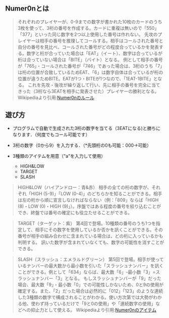<h2>Numer0nとは</h2>

> それぞれのプレイヤーが、0-9までの数字が書かれた10枚のカードのうち3枚を使って、3桁の番号を作成する。カードに重複は無いので「550」「377」といった同じ数字を2つ以上使用した番号は作れない。
> 先攻のプレイヤーは相手の番号を推理してコールする。相手はコールされた番号と自分の番号を見比べ、コールされた番号がどの程度合っているかを発表する。数字と桁が合っていた場合は「EAT」（イート）、数字は合っているが桁は合っていない場合は「BITE」（バイト）となる。
> 例として相手の番号が「765」・コールされた番号が「746」であった場合は、3桁のうち「7」は桁の位置が合致しているためEAT、「6」は数字自体は合っているが桁の位置が違うためBITE。EATが1つ・BITEが1つなので、「1EAT-1BITE」となる。
これを先攻・後攻が繰り返して行い、先に相手の番号を完全に当てきった（3桁なら3EATを相手に発表させた）プレイヤーの勝利となる。
> Wikipediaより引用:[Numer0nのルール](https://ja.wikipedia.org/wiki/Numer0n#%E5%9F%BA%E6%9C%AC%E3%83%AB%E3%83%BC%E3%83%AB)

<h2>遊び方</h2>

- プログラムで自動で生成された3桁の数字を当てる（3EATになる)と勝ちになります．（何度でもコール可能です）

- 3桁の数字（0から9）を入力する．（*先頭桁の0も可能：000→可能）

- 3種類のアイテムを用意（"a"を入力して使用）
  - HIGH&LOW
  - TARGET
  - SLASH

> HIGH&LOW（ハイアンドロー：青&赤）
相手の全ての桁の数字が、それぞれ「HIGH (5-9)」「LOW (0-4)」のどちらかを知ることができる。相手は左の桁から順に宣言しなければならない（例：「809」ならば「HIGH (8)・LOW (0)・HIGH (9)」）。序盤ではある程度の番号を絞り込むことができ、終盤では番号の確定にも役立たせることができる。

> TARGET（ターゲット：紫）
第4回で登場。10種類の番号のうち1つを指定して、相手にその数字を使用しているか否かを訊くことができる。その番号が相手の組み合わせに含まれている場合は、どの桁に入っているかも判明する。
訊いた数字が含まれていなくても、数字の可能性を消すことができる。

> SLASH（スラッシュ：エメラルドグリーン）
第5回で登場。相手が使っているナンバーの最大数から最小数を引いた「スラッシュナンバー」を訊くことができる。例として「634」ならば、最大数「6」-最小数「3」=スラッシュナンバー「3」となる。
もしスラッシュナンバーが「9」だった場合、最大数「9」・最小数「0」での可能性しかないため、0と9の使用が確定する。また、「2」だった場合は必然的に「012」「123」のような連続した3種類の数字で構成されることがわかる。使い方次第では大勢がわかる他、使わず持っているだけで「9と0の使用」や「連続数字の使用」などへの抑止力として使える。
Wikipediaより引用:[Numer0nのアイテム](https://ja.wikipedia.org/wiki/Numer0n#%E3%82%A2%E3%82%A4%E3%83%86%E3%83%A0)

